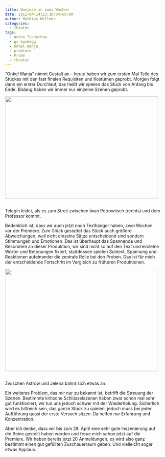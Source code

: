 ```yaml
---
title: Wanjere in zwei Wochen
date: 2012-04-14T23:36:04+00:00
author: Mathias Wellner
categories:
  - theater
tags:
  - Anton Tschechow
  - gz buchegg
  - Onkel Wanja
  - premiere
  - Probe
  - theater
---
```

&#8220;Onkel Wanja&#8221; nimmt Gestalt an &ndash; heute haben wir zum ersten Mal Teile des Stückes mit den fast finalen Requisiten und Kostümen geprobt. Morgen folgt dann ein erster Durchlauf, das heißt wir spielen das Stück von Anfang bis Ende. Bislang haben wir immer nur einzelne Szenen geprobt. 

<div style="width: 510px" class="wp-caption aligncenter">
  <img src="https://lh4.googleusercontent.com/-fA19KcsWwI4/T4yLCUUeedI/AAAAAAAAAZY/_hmSZ216IUI/s800/MW_20120415_2765.jpg" width="500" height="333" />
  
  <p class="wp-caption-text">
    <br /> Telegin leidet, als es zum Streit zwischen Iwan Petrowitsch (rechts) und dem Professor kommt.
  </p>
  
  <p>
  </p>
</div>

Bedenklich ist, dass wir auch jetzt noch Texthänger haben, zwei Wochen vor der Premiere. Zum Glück gestattet das Stück auch größere Abweichungen, weil nicht einzelne Sätze entscheidend sind sondern Stimmungen und Emotionen. Das ist überhaupt das Spannende und Besondere an dieser Produktion, wir sind nicht so auf den Text und einzelne Wörter und Betonungen fixiert, stattdessen spielen Subtext, Spannung und Reaktionen aufeinander die zentrale Rolle bei den Proben. Das ist für mich der entscheidende Fortschritt im Vergleich zu früheren Produktionen. 

<div style="width: 510px" class="wp-caption aligncenter">
  <img src="https://lh6.googleusercontent.com/-pgZnKJoM5TU/T4yK-pkPuVI/AAAAAAAAAYg/szaHc3kjT9w/s800/MW_20120415_2733.jpg" width="500" height="333" />
  
  <p class="wp-caption-text">
    <br /> Zwischen Astrow und Jelena bahnt sich etwas an.
  </p>
  
  <p>
  </p>
</div>

Ein weiteres Problem, das mir nur zu bekannt ist, betrifft die Streuung der Szenen. Bestimmte kritische Schlüsselszenen haben zwar schon mal sehr gut funktioniert, wir tun uns jedoch schwer mit der Wiederholung. Sicherlich wird es hilfreich sein, das ganze Stück zu spielen, jedoch muss bei jeder Aufführung quasi der erste Versuch sitzen. Da helfen nur Erfahrung und Konzentration. 

Aber ich denke, dass wir bis zum 28. April eine sehr gute Inszenierung auf die Beine gestellt haben werden und freue mich schon jetzt auf die Premiere. Wir haben bereits jetzt 20 Anmeldungen, es wird also ganz bestimmt einen gut gefüllten Zuschauerraum geben. Und vielleicht sogar etwas Applaus.
